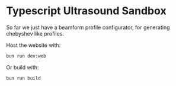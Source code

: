 # Typescript Ultrasound Sandbox

So far we just have a beamform profile configurator, for generating chebyshev like profiles.

Host the website with:

```bash
bun run dev:web
```

Or build with:

```bash
bun run build
```
